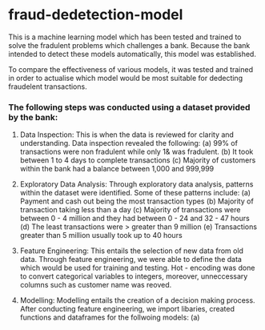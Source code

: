 # fraud-dedetection-model
This is a machine learning model which has been tested and trained to solve the fradulent problems which challenges a bank.  Because the bank intended to detect these models automatically, this model was established. 

To compare the effectiveness of various models, it was tested and trained in order to actualise which model would be most suitable for dedecting fraudelent transactions. 

### The following steps was conducted using a dataset provided by the bank: 
  1. Data Inspection: This is when the data is reviewed for clarity and understanding. Data inspection revealed the following: 
      (a) 99% of transactions were non fradulent while only 1& was fradulent. 
      (b) It took between 1 to 4 days to complete transactions
      (c) Majority of customers within the bank had a balance between 1,000 and 999,999
      
  2. Exploratory Data Analysis: Through exploratory data analysis, patterns within the dataset were identified. Some of these patterns include:
      (a) Payment and cash out being the most transaction types
      (b) Majority of transaction taking less than a day
      (c) Majority of transactions were between 0 - 4 million and they had between 0 - 24 and 32 - 47 hours
      (d) The least transactions were > greater than 9 million
      (e) Transactions greater than 5 million usually took up to 40 hours

  3. Feature Engineering: This entails the selection of new data from old data. Through feature engineering, we were able to define the data which would be used for training and testing. Hot - encoding was done to convert categorical variables to integers, moreover, unneccessary columns such as customer name was reoved. 
 
  4. Modelling: Modelling entails the creation of a decision making process. After conducting feature engineering, we import libaries, created functions and dataframes for the follwoing models: (a)  

